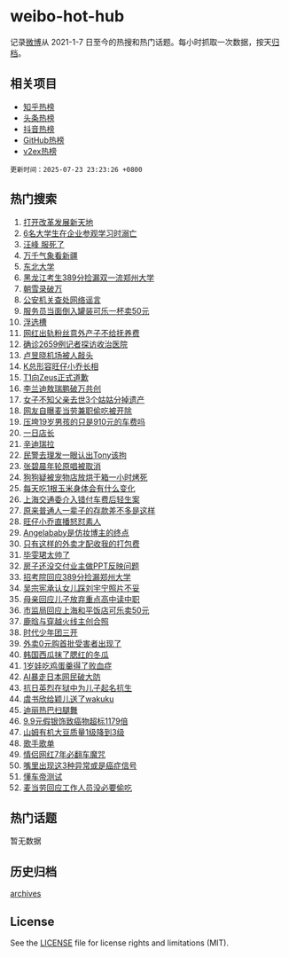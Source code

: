 # weibo-hot-hub

记录[微博](https://www.weibo.com)从 2021-1-7 日至今的热搜和热门话题。每小时抓取一次数据，按天[归档](archives)。

## 相关项目

- [知乎热榜](https://github.com/lonnyzhang423/zhihu-hot-hub)
- [头条热榜](https://github.com/lonnyzhang423/toutiao-hot-hub)
- [抖音热榜](https://github.com/lonnyzhang423/douyin-hot-hub)
- [GitHub热榜](https://github.com/lonnyzhang423/github-hot-hub)
- [v2ex热榜](https://github.com/lonnyzhang423/v2ex-hot-hub)


`更新时间：2025-07-23 23:23:26 +0800`

## 热门搜索

1. [打开改革发展新天地](https://m.weibo.cn/search?containerid=100103type%3D1%26t%3D10%26q%3D%23%E6%89%93%E5%BC%80%E6%94%B9%E9%9D%A9%E5%8F%91%E5%B1%95%E6%96%B0%E5%A4%A9%E5%9C%B0%23&stream_entry_id=51&isnewpage=1&extparam=seat%3D1%26pos%3D0%26dgr%3D2%26cate%3D10103%26q%3D%2523%25E6%2589%2593%25E5%25BC%2580%25E6%2594%25B9%25E9%259D%25A9%25E5%258F%2591%25E5%25B1%2595%25E6%2596%25B0%25E5%25A4%25A9%25E5%259C%25B0%2523%26c_type%3D51%26filter_type%3Drealtimehot%26stream_entry_id%3D51%26display_time%3D1753284205%26pre_seqid%3D17532842055680053732)
1. [6名大学生在企业参观学习时溺亡](https://m.weibo.cn/search?containerid=100103type%3D1%26t%3D10%26q%3D%236%E5%90%8D%E5%A4%A7%E5%AD%A6%E7%94%9F%E5%9C%A8%E4%BC%81%E4%B8%9A%E5%8F%82%E8%A7%82%E5%AD%A6%E4%B9%A0%E6%97%B6%E6%BA%BA%E4%BA%A1%23&stream_entry_id=31&isnewpage=1&extparam=seat%3D1%26band_rank%3D1%26dgr%3D2%26filter_type%3Drealtimehot%26realpos%3D1%26lcate%3D5001%26q%3D%25236%25E5%2590%258D%25E5%25A4%25A7%25E5%25AD%25A6%25E7%2594%259F%25E5%259C%25A8%25E4%25BC%2581%25E4%25B8%259A%25E5%258F%2582%25E8%25A7%2582%25E5%25AD%25A6%25E4%25B9%25A0%25E6%2597%25B6%25E6%25BA%25BA%25E4%25BA%25A1%2523%26cate%3D5001%26flag%3D4%26pos%3D0%26c_type%3D31%26stream_entry_id%3D31%26display_time%3D1753284205%26pre_seqid%3D17532842055680053732)
1. [汪峰 服死了](https://m.weibo.cn/search?containerid=100103type%3D1%26t%3D10%26q%3D%E6%B1%AA%E5%B3%B0+%E6%9C%8D%E6%AD%BB%E4%BA%86&stream_entry_id=31&isnewpage=1&extparam=seat%3D1%26band_rank%3D2%26dgr%3D2%26filter_type%3Drealtimehot%26realpos%3D2%26lcate%3D5001%26q%3D%25E6%25B1%25AA%25E5%25B3%25B0%2520%25E6%259C%258D%25E6%25AD%25BB%25E4%25BA%2586%26cate%3D5001%26flag%3D2%26pos%3D1%26c_type%3D31%26stream_entry_id%3D31%26display_time%3D1753284205%26pre_seqid%3D17532842055680053732)
1. [万千气象看新疆](https://m.weibo.cn/search?containerid=100103type%3D1%26t%3D10%26q%3D%23%E4%B8%87%E5%8D%83%E6%B0%94%E8%B1%A1%E7%9C%8B%E6%96%B0%E7%96%86%23&stream_entry_id=31&isnewpage=1&extparam=seat%3D1%26band_rank%3D3%26dgr%3D2%26filter_type%3Drealtimehot%26realpos%3D3%26lcate%3D5001%26q%3D%2523%25E4%25B8%2587%25E5%258D%2583%25E6%25B0%2594%25E8%25B1%25A1%25E7%259C%258B%25E6%2596%25B0%25E7%2596%2586%2523%26cate%3D5001%26flag%3D0%26pos%3D2%26c_type%3D31%26stream_entry_id%3D31%26display_time%3D1753284205%26pre_seqid%3D17532842055680053732)
1. [东北大学](https://m.weibo.cn/search?containerid=100103type%3D1%26t%3D10%26q%3D%E4%B8%9C%E5%8C%97%E5%A4%A7%E5%AD%A6&stream_entry_id=31&isnewpage=1&extparam=seat%3D1%26band_rank%3D4%26dgr%3D2%26filter_type%3Drealtimehot%26realpos%3D4%26lcate%3D5001%26q%3D%25E4%25B8%259C%25E5%258C%2597%25E5%25A4%25A7%25E5%25AD%25A6%26cate%3D5001%26flag%3D1%26pos%3D3%26c_type%3D31%26stream_entry_id%3D31%26display_time%3D1753284205%26pre_seqid%3D17532842055680053732)
1. [黑龙江考生389分捡漏双一流郑州大学](https://m.weibo.cn/search?containerid=100103type%3D1%26t%3D10%26q%3D%23%E9%BB%91%E9%BE%99%E6%B1%9F%E8%80%83%E7%94%9F389%E5%88%86%E6%8D%A1%E6%BC%8F%E5%8F%8C%E4%B8%80%E6%B5%81%E9%83%91%E5%B7%9E%E5%A4%A7%E5%AD%A6%23&stream_entry_id=31&isnewpage=1&extparam=seat%3D1%26band_rank%3D5%26dgr%3D2%26filter_type%3Drealtimehot%26realpos%3D5%26lcate%3D5001%26q%3D%2523%25E9%25BB%2591%25E9%25BE%2599%25E6%25B1%259F%25E8%2580%2583%25E7%2594%259F389%25E5%2588%2586%25E6%258D%25A1%25E6%25BC%258F%25E5%258F%258C%25E4%25B8%2580%25E6%25B5%2581%25E9%2583%2591%25E5%25B7%259E%25E5%25A4%25A7%25E5%25AD%25A6%2523%26cate%3D5001%26flag%3D0%26pos%3D4%26c_type%3D31%26stream_entry_id%3D31%26display_time%3D1753284205%26pre_seqid%3D17532842055680053732)
1. [朝雪录破万](https://m.weibo.cn/search?containerid=100103type%3D1%26t%3D10%26q%3D%23%E6%9C%9D%E9%9B%AA%E5%BD%95%E7%A0%B4%E4%B8%87%23&stream_entry_id=31&isnewpage=1&extparam=seat%3D1%26band_rank%3D6%26dgr%3D2%26filter_type%3Drealtimehot%26realpos%3D6%26lcate%3D5001%26q%3D%2523%25E6%259C%259D%25E9%259B%25AA%25E5%25BD%2595%25E7%25A0%25B4%25E4%25B8%2587%2523%26cate%3D5001%26flag%3D0%26pos%3D5%26c_type%3D31%26stream_entry_id%3D31%26display_time%3D1753284205%26pre_seqid%3D17532842055680053732)
1. [公安机关查处网络谣言](https://m.weibo.cn/search?containerid=100103type%3D1%26t%3D10%26q%3D%23%E5%85%AC%E5%AE%89%E6%9C%BA%E5%85%B3%E6%9F%A5%E5%A4%84%E7%BD%91%E7%BB%9C%E8%B0%A3%E8%A8%80%23&stream_entry_id=31&isnewpage=1&extparam=seat%3D1%26band_rank%3D7%26dgr%3D2%26adid%3D294446%26is_ad_pos%3D1%26filter_type%3Drealtimehot%26c_type%3D31%26lcate%3D5001%26pos%3D6%26q%3D%2523%25E5%2585%25AC%25E5%25AE%2589%25E6%259C%25BA%25E5%2585%25B3%25E6%259F%25A5%25E5%25A4%2584%25E7%25BD%2591%25E7%25BB%259C%25E8%25B0%25A3%25E8%25A8%2580%2523%26cate%3D5001%26stream_entry_id%3D31%26display_time%3D1753284205%26pre_seqid%3D17532842055680053732)
1. [服务员当面倒入罐装可乐一杯卖50元](https://m.weibo.cn/search?containerid=100103type%3D1%26t%3D10%26q%3D%23%E6%9C%8D%E5%8A%A1%E5%91%98%E5%BD%93%E9%9D%A2%E5%80%92%E5%85%A5%E7%BD%90%E8%A3%85%E5%8F%AF%E4%B9%90%E4%B8%80%E6%9D%AF%E5%8D%9650%E5%85%83%23&stream_entry_id=31&isnewpage=1&extparam=seat%3D1%26band_rank%3D7%26dgr%3D2%26filter_type%3Drealtimehot%26realpos%3D7%26lcate%3D5001%26q%3D%2523%25E6%259C%258D%25E5%258A%25A1%25E5%2591%2598%25E5%25BD%2593%25E9%259D%25A2%25E5%2580%2592%25E5%2585%25A5%25E7%25BD%2590%25E8%25A3%2585%25E5%258F%25AF%25E4%25B9%2590%25E4%25B8%2580%25E6%259D%25AF%25E5%258D%259650%25E5%2585%2583%2523%26cate%3D5001%26flag%3D0%26pos%3D7%26c_type%3D31%26stream_entry_id%3D31%26display_time%3D1753284205%26pre_seqid%3D17532842055680053732)
1. [浮选槽](https://m.weibo.cn/search?containerid=100103type%3D1%26t%3D10%26q%3D%E6%B5%AE%E9%80%89%E6%A7%BD&stream_entry_id=31&isnewpage=1&extparam=seat%3D1%26band_rank%3D8%26dgr%3D2%26filter_type%3Drealtimehot%26realpos%3D8%26lcate%3D5001%26q%3D%25E6%25B5%25AE%25E9%2580%2589%25E6%25A7%25BD%26cate%3D5001%26flag%3D1%26pos%3D8%26c_type%3D31%26stream_entry_id%3D31%26display_time%3D1753284205%26pre_seqid%3D17532842055680053732)
1. [网红出轨粉丝意外产子不给抚养费](https://m.weibo.cn/search?containerid=100103type%3D1%26t%3D10%26q%3D%23%E7%BD%91%E7%BA%A2%E5%87%BA%E8%BD%A8%E7%B2%89%E4%B8%9D%E6%84%8F%E5%A4%96%E4%BA%A7%E5%AD%90%E4%B8%8D%E7%BB%99%E6%8A%9A%E5%85%BB%E8%B4%B9%23&stream_entry_id=31&isnewpage=1&extparam=seat%3D1%26band_rank%3D9%26dgr%3D2%26filter_type%3Drealtimehot%26realpos%3D9%26lcate%3D5001%26q%3D%2523%25E7%25BD%2591%25E7%25BA%25A2%25E5%2587%25BA%25E8%25BD%25A8%25E7%25B2%2589%25E4%25B8%259D%25E6%2584%258F%25E5%25A4%2596%25E4%25BA%25A7%25E5%25AD%2590%25E4%25B8%258D%25E7%25BB%2599%25E6%258A%259A%25E5%2585%25BB%25E8%25B4%25B9%2523%26cate%3D5001%26flag%3D0%26pos%3D9%26c_type%3D31%26stream_entry_id%3D31%26display_time%3D1753284205%26pre_seqid%3D17532842055680053732)
1. [确诊2659例记者探访收治医院](https://m.weibo.cn/search?containerid=100103type%3D1%26t%3D10%26q%3D%23%E7%A1%AE%E8%AF%8A2659%E4%BE%8B%E8%AE%B0%E8%80%85%E6%8E%A2%E8%AE%BF%E6%94%B6%E6%B2%BB%E5%8C%BB%E9%99%A2%23&stream_entry_id=31&isnewpage=1&extparam=seat%3D1%26band_rank%3D10%26dgr%3D2%26filter_type%3Drealtimehot%26realpos%3D10%26lcate%3D5001%26q%3D%2523%25E7%25A1%25AE%25E8%25AF%258A2659%25E4%25BE%258B%25E8%25AE%25B0%25E8%2580%2585%25E6%258E%25A2%25E8%25AE%25BF%25E6%2594%25B6%25E6%25B2%25BB%25E5%258C%25BB%25E9%2599%25A2%2523%26cate%3D5001%26flag%3D0%26pos%3D10%26c_type%3D31%26stream_entry_id%3D31%26display_time%3D1753284205%26pre_seqid%3D17532842055680053732)
1. [卢昱晓机场被人敲头](https://m.weibo.cn/search?containerid=100103type%3D1%26t%3D10%26q%3D%E5%8D%A2%E6%98%B1%E6%99%93%E6%9C%BA%E5%9C%BA%E8%A2%AB%E4%BA%BA%E6%95%B2%E5%A4%B4&stream_entry_id=31&isnewpage=1&extparam=seat%3D1%26band_rank%3D11%26dgr%3D2%26filter_type%3Drealtimehot%26realpos%3D11%26lcate%3D5001%26q%3D%25E5%258D%25A2%25E6%2598%25B1%25E6%2599%2593%25E6%259C%25BA%25E5%259C%25BA%25E8%25A2%25AB%25E4%25BA%25BA%25E6%2595%25B2%25E5%25A4%25B4%26cate%3D5001%26flag%3D2%26pos%3D11%26c_type%3D31%26stream_entry_id%3D31%26display_time%3D1753284205%26pre_seqid%3D17532842055680053732)
1. [K总形容旺仔小乔长相](https://m.weibo.cn/search?containerid=100103type%3D1%26t%3D10%26q%3D%23K%E6%80%BB%E5%BD%A2%E5%AE%B9%E6%97%BA%E4%BB%94%E5%B0%8F%E4%B9%94%E9%95%BF%E7%9B%B8%23&stream_entry_id=31&isnewpage=1&extparam=seat%3D1%26band_rank%3D12%26dgr%3D2%26filter_type%3Drealtimehot%26realpos%3D12%26lcate%3D5001%26q%3D%2523K%25E6%2580%25BB%25E5%25BD%25A2%25E5%25AE%25B9%25E6%2597%25BA%25E4%25BB%2594%25E5%25B0%258F%25E4%25B9%2594%25E9%2595%25BF%25E7%259B%25B8%2523%26cate%3D5001%26flag%3D0%26pos%3D12%26c_type%3D31%26stream_entry_id%3D31%26display_time%3D1753284205%26pre_seqid%3D17532842055680053732)
1. [T1向Zeus正式道歉](https://m.weibo.cn/search?containerid=100103type%3D1%26t%3D10%26q%3D%23T1%E5%90%91Zeus%E6%AD%A3%E5%BC%8F%E9%81%93%E6%AD%89%23&stream_entry_id=31&isnewpage=1&extparam=seat%3D1%26band_rank%3D13%26dgr%3D2%26filter_type%3Drealtimehot%26realpos%3D13%26lcate%3D5001%26q%3D%2523T1%25E5%2590%2591Zeus%25E6%25AD%25A3%25E5%25BC%258F%25E9%2581%2593%25E6%25AD%2589%2523%26cate%3D5001%26flag%3D1%26pos%3D13%26c_type%3D31%26stream_entry_id%3D31%26display_time%3D1753284205%26pre_seqid%3D17532842055680053732)
1. [李兰迪敖瑞鹏破万共创](https://m.weibo.cn/search?containerid=100103type%3D1%26t%3D10%26q%3D%23%E6%9D%8E%E5%85%B0%E8%BF%AA%E6%95%96%E7%91%9E%E9%B9%8F%E7%A0%B4%E4%B8%87%E5%85%B1%E5%88%9B%23&stream_entry_id=31&isnewpage=1&extparam=seat%3D1%26band_rank%3D14%26dgr%3D2%26filter_type%3Drealtimehot%26realpos%3D14%26lcate%3D5001%26q%3D%2523%25E6%259D%258E%25E5%2585%25B0%25E8%25BF%25AA%25E6%2595%2596%25E7%2591%259E%25E9%25B9%258F%25E7%25A0%25B4%25E4%25B8%2587%25E5%2585%25B1%25E5%2588%259B%2523%26cate%3D5001%26flag%3D0%26pos%3D14%26c_type%3D31%26stream_entry_id%3D31%26display_time%3D1753284205%26pre_seqid%3D17532842055680053732)
1. [女子不知父亲去世3个姑姑分掉遗产](https://m.weibo.cn/search?containerid=100103type%3D1%26t%3D10%26q%3D%23%E5%A5%B3%E5%AD%90%E4%B8%8D%E7%9F%A5%E7%88%B6%E4%BA%B2%E5%8E%BB%E4%B8%963%E4%B8%AA%E5%A7%91%E5%A7%91%E5%88%86%E6%8E%89%E9%81%97%E4%BA%A7%23&stream_entry_id=31&isnewpage=1&extparam=seat%3D1%26band_rank%3D15%26dgr%3D2%26filter_type%3Drealtimehot%26realpos%3D15%26lcate%3D5001%26q%3D%2523%25E5%25A5%25B3%25E5%25AD%2590%25E4%25B8%258D%25E7%259F%25A5%25E7%2588%25B6%25E4%25BA%25B2%25E5%258E%25BB%25E4%25B8%25963%25E4%25B8%25AA%25E5%25A7%2591%25E5%25A7%2591%25E5%2588%2586%25E6%258E%2589%25E9%2581%2597%25E4%25BA%25A7%2523%26cate%3D5001%26flag%3D0%26pos%3D15%26c_type%3D31%26stream_entry_id%3D31%26display_time%3D1753284205%26pre_seqid%3D17532842055680053732)
1. [网友自曝麦当劳兼职偷吃被开除](https://m.weibo.cn/search?containerid=100103type%3D1%26t%3D10%26q%3D%23%E7%BD%91%E5%8F%8B%E8%87%AA%E6%9B%9D%E9%BA%A6%E5%BD%93%E5%8A%B3%E5%85%BC%E8%81%8C%E5%81%B7%E5%90%83%E8%A2%AB%E5%BC%80%E9%99%A4%23&stream_entry_id=31&isnewpage=1&extparam=seat%3D1%26band_rank%3D16%26dgr%3D2%26filter_type%3Drealtimehot%26realpos%3D16%26lcate%3D5001%26q%3D%2523%25E7%25BD%2591%25E5%258F%258B%25E8%2587%25AA%25E6%259B%259D%25E9%25BA%25A6%25E5%25BD%2593%25E5%258A%25B3%25E5%2585%25BC%25E8%2581%258C%25E5%2581%25B7%25E5%2590%2583%25E8%25A2%25AB%25E5%25BC%2580%25E9%2599%25A4%2523%26cate%3D5001%26flag%3D0%26pos%3D16%26c_type%3D31%26stream_entry_id%3D31%26display_time%3D1753284205%26pre_seqid%3D17532842055680053732)
1. [压垮19岁男孩的只是910元的车费吗](https://m.weibo.cn/search?containerid=100103type%3D1%26t%3D10%26q%3D%23%E5%8E%8B%E5%9E%AE19%E5%B2%81%E7%94%B7%E5%AD%A9%E7%9A%84%E5%8F%AA%E6%98%AF910%E5%85%83%E7%9A%84%E8%BD%A6%E8%B4%B9%E5%90%97%23&stream_entry_id=31&isnewpage=1&extparam=seat%3D1%26band_rank%3D17%26dgr%3D2%26filter_type%3Drealtimehot%26realpos%3D17%26lcate%3D5001%26q%3D%2523%25E5%258E%258B%25E5%259E%25AE19%25E5%25B2%2581%25E7%2594%25B7%25E5%25AD%25A9%25E7%259A%2584%25E5%258F%25AA%25E6%2598%25AF910%25E5%2585%2583%25E7%259A%2584%25E8%25BD%25A6%25E8%25B4%25B9%25E5%2590%2597%2523%26cate%3D5001%26flag%3D0%26pos%3D17%26c_type%3D31%26stream_entry_id%3D31%26display_time%3D1753284205%26pre_seqid%3D17532842055680053732)
1. [一日店长](https://m.weibo.cn/search?containerid=100103type%3D1%26t%3D10%26q%3D%E4%B8%80%E6%97%A5%E5%BA%97%E9%95%BF&stream_entry_id=31&isnewpage=1&extparam=seat%3D1%26band_rank%3D18%26dgr%3D2%26filter_type%3Drealtimehot%26realpos%3D18%26lcate%3D5001%26q%3D%25E4%25B8%2580%25E6%2597%25A5%25E5%25BA%2597%25E9%2595%25BF%26cate%3D5001%26flag%3D1%26pos%3D18%26c_type%3D31%26stream_entry_id%3D31%26display_time%3D1753284205%26pre_seqid%3D17532842055680053732)
1. [辛迪瑞拉](https://m.weibo.cn/search?containerid=100103type%3D1%26t%3D10%26q%3D%E8%BE%9B%E8%BF%AA%E7%91%9E%E6%8B%89&stream_entry_id=31&isnewpage=1&extparam=seat%3D1%26band_rank%3D19%26dgr%3D2%26filter_type%3Drealtimehot%26realpos%3D19%26lcate%3D5001%26q%3D%25E8%25BE%259B%25E8%25BF%25AA%25E7%2591%259E%25E6%258B%2589%26cate%3D5001%26flag%3D1%26pos%3D19%26c_type%3D31%26stream_entry_id%3D31%26display_time%3D1753284205%26pre_seqid%3D17532842055680053732)
1. [民警去理发一眼认出Tony该拘](https://m.weibo.cn/search?containerid=100103type%3D1%26t%3D10%26q%3D%23%E6%B0%91%E8%AD%A6%E5%8E%BB%E7%90%86%E5%8F%91%E4%B8%80%E7%9C%BC%E8%AE%A4%E5%87%BATony%E8%AF%A5%E6%8B%98%23&stream_entry_id=31&isnewpage=1&extparam=seat%3D1%26band_rank%3D20%26dgr%3D2%26filter_type%3Drealtimehot%26realpos%3D20%26lcate%3D5001%26q%3D%2523%25E6%25B0%2591%25E8%25AD%25A6%25E5%258E%25BB%25E7%2590%2586%25E5%258F%2591%25E4%25B8%2580%25E7%259C%25BC%25E8%25AE%25A4%25E5%2587%25BATony%25E8%25AF%25A5%25E6%258B%2598%2523%26cate%3D5001%26flag%3D1%26pos%3D20%26c_type%3D31%26stream_entry_id%3D31%26display_time%3D1753284205%26pre_seqid%3D17532842055680053732)
1. [张碧晨年轮原唱被取消](https://m.weibo.cn/search?containerid=100103type%3D1%26t%3D10%26q%3D%23%E5%BC%A0%E7%A2%A7%E6%99%A8%E5%B9%B4%E8%BD%AE%E5%8E%9F%E5%94%B1%E8%A2%AB%E5%8F%96%E6%B6%88%23&stream_entry_id=31&isnewpage=1&extparam=seat%3D1%26band_rank%3D21%26dgr%3D2%26filter_type%3Drealtimehot%26realpos%3D21%26lcate%3D5001%26q%3D%2523%25E5%25BC%25A0%25E7%25A2%25A7%25E6%2599%25A8%25E5%25B9%25B4%25E8%25BD%25AE%25E5%258E%259F%25E5%2594%25B1%25E8%25A2%25AB%25E5%258F%2596%25E6%25B6%2588%2523%26cate%3D5001%26flag%3D2%26pos%3D21%26c_type%3D31%26stream_entry_id%3D31%26display_time%3D1753284205%26pre_seqid%3D17532842055680053732)
1. [狗狗疑被宠物店放烘干箱一小时烤死](https://m.weibo.cn/search?containerid=100103type%3D1%26t%3D10%26q%3D%23%E7%8B%97%E7%8B%97%E7%96%91%E8%A2%AB%E5%AE%A0%E7%89%A9%E5%BA%97%E6%94%BE%E7%83%98%E5%B9%B2%E7%AE%B1%E4%B8%80%E5%B0%8F%E6%97%B6%E7%83%A4%E6%AD%BB%23&stream_entry_id=31&isnewpage=1&extparam=seat%3D1%26band_rank%3D22%26dgr%3D2%26filter_type%3Drealtimehot%26realpos%3D22%26lcate%3D5001%26q%3D%2523%25E7%258B%2597%25E7%258B%2597%25E7%2596%2591%25E8%25A2%25AB%25E5%25AE%25A0%25E7%2589%25A9%25E5%25BA%2597%25E6%2594%25BE%25E7%2583%2598%25E5%25B9%25B2%25E7%25AE%25B1%25E4%25B8%2580%25E5%25B0%258F%25E6%2597%25B6%25E7%2583%25A4%25E6%25AD%25BB%2523%26cate%3D5001%26flag%3D0%26pos%3D22%26c_type%3D31%26stream_entry_id%3D31%26display_time%3D1753284205%26pre_seqid%3D17532842055680053732)
1. [每天吃1根玉米身体会有什么变化](https://m.weibo.cn/search?containerid=100103type%3D1%26t%3D10%26q%3D%23%E6%AF%8F%E5%A4%A9%E5%90%831%E6%A0%B9%E7%8E%89%E7%B1%B3%E8%BA%AB%E4%BD%93%E4%BC%9A%E6%9C%89%E4%BB%80%E4%B9%88%E5%8F%98%E5%8C%96%23&stream_entry_id=31&isnewpage=1&extparam=seat%3D1%26band_rank%3D23%26dgr%3D2%26filter_type%3Drealtimehot%26realpos%3D23%26lcate%3D5001%26q%3D%2523%25E6%25AF%258F%25E5%25A4%25A9%25E5%2590%25831%25E6%25A0%25B9%25E7%258E%2589%25E7%25B1%25B3%25E8%25BA%25AB%25E4%25BD%2593%25E4%25BC%259A%25E6%259C%2589%25E4%25BB%2580%25E4%25B9%2588%25E5%258F%2598%25E5%258C%2596%2523%26cate%3D5001%26flag%3D0%26pos%3D23%26c_type%3D31%26stream_entry_id%3D31%26display_time%3D1753284205%26pre_seqid%3D17532842055680053732)
1. [上海交通委介入错付车费后轻生案](https://m.weibo.cn/search?containerid=100103type%3D1%26t%3D10%26q%3D%23%E4%B8%8A%E6%B5%B7%E4%BA%A4%E9%80%9A%E5%A7%94%E4%BB%8B%E5%85%A5%E9%94%99%E4%BB%98%E8%BD%A6%E8%B4%B9%E5%90%8E%E8%BD%BB%E7%94%9F%E6%A1%88%23&stream_entry_id=31&isnewpage=1&extparam=seat%3D1%26band_rank%3D24%26dgr%3D2%26filter_type%3Drealtimehot%26realpos%3D24%26lcate%3D5001%26q%3D%2523%25E4%25B8%258A%25E6%25B5%25B7%25E4%25BA%25A4%25E9%2580%259A%25E5%25A7%2594%25E4%25BB%258B%25E5%2585%25A5%25E9%2594%2599%25E4%25BB%2598%25E8%25BD%25A6%25E8%25B4%25B9%25E5%2590%258E%25E8%25BD%25BB%25E7%2594%259F%25E6%25A1%2588%2523%26cate%3D5001%26flag%3D0%26pos%3D24%26c_type%3D31%26stream_entry_id%3D31%26display_time%3D1753284205%26pre_seqid%3D17532842055680053732)
1. [原来普通人一辈子的存款差不多是这样](https://m.weibo.cn/search?containerid=100103type%3D1%26t%3D10%26q%3D%E5%8E%9F%E6%9D%A5%E6%99%AE%E9%80%9A%E4%BA%BA%E4%B8%80%E8%BE%88%E5%AD%90%E7%9A%84%E5%AD%98%E6%AC%BE%E5%B7%AE%E4%B8%8D%E5%A4%9A%E6%98%AF%E8%BF%99%E6%A0%B7&stream_entry_id=31&isnewpage=1&extparam=seat%3D1%26band_rank%3D25%26dgr%3D2%26filter_type%3Drealtimehot%26realpos%3D25%26lcate%3D5001%26q%3D%25E5%258E%259F%25E6%259D%25A5%25E6%2599%25AE%25E9%2580%259A%25E4%25BA%25BA%25E4%25B8%2580%25E8%25BE%2588%25E5%25AD%2590%25E7%259A%2584%25E5%25AD%2598%25E6%25AC%25BE%25E5%25B7%25AE%25E4%25B8%258D%25E5%25A4%259A%25E6%2598%25AF%25E8%25BF%2599%25E6%25A0%25B7%26cate%3D5001%26flag%3D0%26pos%3D25%26c_type%3D31%26stream_entry_id%3D31%26display_time%3D1753284205%26pre_seqid%3D17532842055680053732)
1. [旺仔小乔直播怒怼素人](https://m.weibo.cn/search?containerid=100103type%3D1%26t%3D10%26q%3D%23%E6%97%BA%E4%BB%94%E5%B0%8F%E4%B9%94%E7%9B%B4%E6%92%AD%E6%80%92%E6%80%BC%E7%B4%A0%E4%BA%BA%23&stream_entry_id=31&isnewpage=1&extparam=seat%3D1%26band_rank%3D26%26dgr%3D2%26filter_type%3Drealtimehot%26realpos%3D26%26lcate%3D5001%26q%3D%2523%25E6%2597%25BA%25E4%25BB%2594%25E5%25B0%258F%25E4%25B9%2594%25E7%259B%25B4%25E6%2592%25AD%25E6%2580%2592%25E6%2580%25BC%25E7%25B4%25A0%25E4%25BA%25BA%2523%26cate%3D5001%26flag%3D0%26pos%3D26%26c_type%3D31%26stream_entry_id%3D31%26display_time%3D1753284205%26pre_seqid%3D17532842055680053732)
1. [Angelababy是仿妆博主的终点](https://m.weibo.cn/search?containerid=100103type%3D1%26t%3D10%26q%3D%23Angelababy%E6%98%AF%E4%BB%BF%E5%A6%86%E5%8D%9A%E4%B8%BB%E7%9A%84%E7%BB%88%E7%82%B9%23&stream_entry_id=31&isnewpage=1&extparam=seat%3D1%26band_rank%3D27%26dgr%3D2%26filter_type%3Drealtimehot%26realpos%3D27%26lcate%3D5001%26q%3D%2523Angelababy%25E6%2598%25AF%25E4%25BB%25BF%25E5%25A6%2586%25E5%258D%259A%25E4%25B8%25BB%25E7%259A%2584%25E7%25BB%2588%25E7%2582%25B9%2523%26cate%3D5001%26flag%3D0%26pos%3D27%26c_type%3D31%26stream_entry_id%3D31%26display_time%3D1753284205%26pre_seqid%3D17532842055680053732)
1. [只有这样的外卖才配收我的打包费](https://m.weibo.cn/search?containerid=100103type%3D1%26t%3D10%26q%3D%23%E5%8F%AA%E6%9C%89%E8%BF%99%E6%A0%B7%E7%9A%84%E5%A4%96%E5%8D%96%E6%89%8D%E9%85%8D%E6%94%B6%E6%88%91%E7%9A%84%E6%89%93%E5%8C%85%E8%B4%B9%23&stream_entry_id=31&isnewpage=1&extparam=seat%3D1%26band_rank%3D28%26dgr%3D2%26filter_type%3Drealtimehot%26realpos%3D28%26lcate%3D5001%26q%3D%2523%25E5%258F%25AA%25E6%259C%2589%25E8%25BF%2599%25E6%25A0%25B7%25E7%259A%2584%25E5%25A4%2596%25E5%258D%2596%25E6%2589%258D%25E9%2585%258D%25E6%2594%25B6%25E6%2588%2591%25E7%259A%2584%25E6%2589%2593%25E5%258C%2585%25E8%25B4%25B9%2523%26cate%3D5001%26flag%3D1%26pos%3D28%26c_type%3D31%26stream_entry_id%3D31%26display_time%3D1753284205%26pre_seqid%3D17532842055680053732)
1. [毕雯珺太帅了](https://m.weibo.cn/search?containerid=100103type%3D1%26t%3D10%26q%3D%E6%AF%95%E9%9B%AF%E7%8F%BA%E5%A4%AA%E5%B8%85%E4%BA%86&stream_entry_id=31&isnewpage=1&extparam=seat%3D1%26band_rank%3D29%26dgr%3D2%26filter_type%3Drealtimehot%26realpos%3D29%26lcate%3D5001%26q%3D%25E6%25AF%2595%25E9%259B%25AF%25E7%258F%25BA%25E5%25A4%25AA%25E5%25B8%2585%25E4%25BA%2586%26cate%3D5001%26flag%3D1%26pos%3D29%26c_type%3D31%26stream_entry_id%3D31%26display_time%3D1753284205%26pre_seqid%3D17532842055680053732)
1. [房子还没交付业主做PPT反映问题](https://m.weibo.cn/search?containerid=100103type%3D1%26t%3D10%26q%3D%23%E6%88%BF%E5%AD%90%E8%BF%98%E6%B2%A1%E4%BA%A4%E4%BB%98%E4%B8%9A%E4%B8%BB%E5%81%9APPT%E5%8F%8D%E6%98%A0%E9%97%AE%E9%A2%98%23&stream_entry_id=31&isnewpage=1&extparam=seat%3D1%26band_rank%3D30%26dgr%3D2%26filter_type%3Drealtimehot%26realpos%3D30%26lcate%3D5001%26q%3D%2523%25E6%2588%25BF%25E5%25AD%2590%25E8%25BF%2598%25E6%25B2%25A1%25E4%25BA%25A4%25E4%25BB%2598%25E4%25B8%259A%25E4%25B8%25BB%25E5%2581%259APPT%25E5%258F%258D%25E6%2598%25A0%25E9%2597%25AE%25E9%25A2%2598%2523%26cate%3D5001%26flag%3D1%26pos%3D30%26c_type%3D31%26stream_entry_id%3D31%26display_time%3D1753284205%26pre_seqid%3D17532842055680053732)
1. [招考院回应389分捡漏郑州大学](https://m.weibo.cn/search?containerid=100103type%3D1%26t%3D10%26q%3D%23%E6%8B%9B%E8%80%83%E9%99%A2%E5%9B%9E%E5%BA%94389%E5%88%86%E6%8D%A1%E6%BC%8F%E9%83%91%E5%B7%9E%E5%A4%A7%E5%AD%A6%23&stream_entry_id=31&isnewpage=1&extparam=seat%3D1%26band_rank%3D31%26dgr%3D2%26filter_type%3Drealtimehot%26realpos%3D31%26lcate%3D5001%26q%3D%2523%25E6%258B%259B%25E8%2580%2583%25E9%2599%25A2%25E5%259B%259E%25E5%25BA%2594389%25E5%2588%2586%25E6%258D%25A1%25E6%25BC%258F%25E9%2583%2591%25E5%25B7%259E%25E5%25A4%25A7%25E5%25AD%25A6%2523%26cate%3D5001%26flag%3D1%26pos%3D31%26c_type%3D31%26stream_entry_id%3D31%26display_time%3D1753284205%26pre_seqid%3D17532842055680053732)
1. [吴宗宪承认女儿踩刘宇宁照片不妥](https://m.weibo.cn/search?containerid=100103type%3D1%26t%3D10%26q%3D%23%E5%90%B4%E5%AE%97%E5%AE%AA%E6%89%BF%E8%AE%A4%E5%A5%B3%E5%84%BF%E8%B8%A9%E5%88%98%E5%AE%87%E5%AE%81%E7%85%A7%E7%89%87%E4%B8%8D%E5%A6%A5%23&stream_entry_id=31&isnewpage=1&extparam=seat%3D1%26band_rank%3D32%26dgr%3D2%26filter_type%3Drealtimehot%26realpos%3D32%26lcate%3D5001%26q%3D%2523%25E5%2590%25B4%25E5%25AE%2597%25E5%25AE%25AA%25E6%2589%25BF%25E8%25AE%25A4%25E5%25A5%25B3%25E5%2584%25BF%25E8%25B8%25A9%25E5%2588%2598%25E5%25AE%2587%25E5%25AE%2581%25E7%2585%25A7%25E7%2589%2587%25E4%25B8%258D%25E5%25A6%25A5%2523%26cate%3D5001%26flag%3D0%26pos%3D32%26c_type%3D31%26stream_entry_id%3D31%26display_time%3D1753284205%26pre_seqid%3D17532842055680053732)
1. [母亲回应儿子放弃重点高中读中职](https://m.weibo.cn/search?containerid=100103type%3D1%26t%3D10%26q%3D%23%E6%AF%8D%E4%BA%B2%E5%9B%9E%E5%BA%94%E5%84%BF%E5%AD%90%E6%94%BE%E5%BC%83%E9%87%8D%E7%82%B9%E9%AB%98%E4%B8%AD%E8%AF%BB%E4%B8%AD%E8%81%8C%23&stream_entry_id=31&isnewpage=1&extparam=seat%3D1%26band_rank%3D33%26dgr%3D2%26filter_type%3Drealtimehot%26realpos%3D33%26lcate%3D5001%26q%3D%2523%25E6%25AF%258D%25E4%25BA%25B2%25E5%259B%259E%25E5%25BA%2594%25E5%2584%25BF%25E5%25AD%2590%25E6%2594%25BE%25E5%25BC%2583%25E9%2587%258D%25E7%2582%25B9%25E9%25AB%2598%25E4%25B8%25AD%25E8%25AF%25BB%25E4%25B8%25AD%25E8%2581%258C%2523%26cate%3D5001%26flag%3D1%26pos%3D33%26c_type%3D31%26stream_entry_id%3D31%26display_time%3D1753284205%26pre_seqid%3D17532842055680053732)
1. [市监局回应上海和平饭店可乐卖50元](https://m.weibo.cn/search?containerid=100103type%3D1%26t%3D10%26q%3D%23%E5%B8%82%E7%9B%91%E5%B1%80%E5%9B%9E%E5%BA%94%E4%B8%8A%E6%B5%B7%E5%92%8C%E5%B9%B3%E9%A5%AD%E5%BA%97%E5%8F%AF%E4%B9%90%E5%8D%9650%E5%85%83%23&stream_entry_id=31&isnewpage=1&extparam=seat%3D1%26band_rank%3D34%26dgr%3D2%26filter_type%3Drealtimehot%26realpos%3D34%26lcate%3D5001%26q%3D%2523%25E5%25B8%2582%25E7%259B%2591%25E5%25B1%2580%25E5%259B%259E%25E5%25BA%2594%25E4%25B8%258A%25E6%25B5%25B7%25E5%2592%258C%25E5%25B9%25B3%25E9%25A5%25AD%25E5%25BA%2597%25E5%258F%25AF%25E4%25B9%2590%25E5%258D%259650%25E5%2585%2583%2523%26cate%3D5001%26flag%3D0%26pos%3D34%26c_type%3D31%26stream_entry_id%3D31%26display_time%3D1753284205%26pre_seqid%3D17532842055680053732)
1. [鹿晗与穿越火线主创合照](https://m.weibo.cn/search?containerid=100103type%3D1%26t%3D10%26q%3D%23%E9%B9%BF%E6%99%97%E4%B8%8E%E7%A9%BF%E8%B6%8A%E7%81%AB%E7%BA%BF%E4%B8%BB%E5%88%9B%E5%90%88%E7%85%A7%23&stream_entry_id=31&isnewpage=1&extparam=seat%3D1%26band_rank%3D35%26dgr%3D2%26filter_type%3Drealtimehot%26realpos%3D35%26lcate%3D5001%26q%3D%2523%25E9%25B9%25BF%25E6%2599%2597%25E4%25B8%258E%25E7%25A9%25BF%25E8%25B6%258A%25E7%2581%25AB%25E7%25BA%25BF%25E4%25B8%25BB%25E5%2588%259B%25E5%2590%2588%25E7%2585%25A7%2523%26cate%3D5001%26flag%3D1%26pos%3D35%26c_type%3D31%26stream_entry_id%3D31%26display_time%3D1753284205%26pre_seqid%3D17532842055680053732)
1. [时代少年团三开](https://m.weibo.cn/search?containerid=100103type%3D1%26t%3D10%26q%3D%E6%97%B6%E4%BB%A3%E5%B0%91%E5%B9%B4%E5%9B%A2%E4%B8%89%E5%BC%80&stream_entry_id=31&isnewpage=1&extparam=seat%3D1%26band_rank%3D36%26dgr%3D2%26filter_type%3Drealtimehot%26realpos%3D36%26lcate%3D5001%26q%3D%25E6%2597%25B6%25E4%25BB%25A3%25E5%25B0%2591%25E5%25B9%25B4%25E5%259B%25A2%25E4%25B8%2589%25E5%25BC%2580%26cate%3D5001%26flag%3D0%26pos%3D36%26c_type%3D31%26stream_entry_id%3D31%26display_time%3D1753284205%26pre_seqid%3D17532842055680053732)
1. [外卖0元购首批受害者出现了](https://m.weibo.cn/search?containerid=100103type%3D1%26t%3D10%26q%3D%23%E5%A4%96%E5%8D%960%E5%85%83%E8%B4%AD%E9%A6%96%E6%89%B9%E5%8F%97%E5%AE%B3%E8%80%85%E5%87%BA%E7%8E%B0%E4%BA%86%23&stream_entry_id=31&isnewpage=1&extparam=seat%3D1%26band_rank%3D37%26dgr%3D2%26filter_type%3Drealtimehot%26realpos%3D37%26lcate%3D5001%26q%3D%2523%25E5%25A4%2596%25E5%258D%25960%25E5%2585%2583%25E8%25B4%25AD%25E9%25A6%2596%25E6%2589%25B9%25E5%258F%2597%25E5%25AE%25B3%25E8%2580%2585%25E5%2587%25BA%25E7%258E%25B0%25E4%25BA%2586%2523%26cate%3D5001%26flag%3D0%26pos%3D37%26c_type%3D31%26stream_entry_id%3D31%26display_time%3D1753284205%26pre_seqid%3D17532842055680053732)
1. [韩国西瓜抹了腮红的冬瓜](https://m.weibo.cn/search?containerid=100103type%3D1%26t%3D10%26q%3D%23%E9%9F%A9%E5%9B%BD%E8%A5%BF%E7%93%9C%E6%8A%B9%E4%BA%86%E8%85%AE%E7%BA%A2%E7%9A%84%E5%86%AC%E7%93%9C%23&stream_entry_id=31&isnewpage=1&extparam=seat%3D1%26band_rank%3D38%26dgr%3D2%26filter_type%3Drealtimehot%26realpos%3D38%26lcate%3D5001%26q%3D%2523%25E9%259F%25A9%25E5%259B%25BD%25E8%25A5%25BF%25E7%2593%259C%25E6%258A%25B9%25E4%25BA%2586%25E8%2585%25AE%25E7%25BA%25A2%25E7%259A%2584%25E5%2586%25AC%25E7%2593%259C%2523%26cate%3D5001%26flag%3D1%26pos%3D38%26c_type%3D31%26stream_entry_id%3D31%26display_time%3D1753284205%26pre_seqid%3D17532842055680053732)
1. [1岁娃吃鸡蛋羹得了败血症](https://m.weibo.cn/search?containerid=100103type%3D1%26t%3D10%26q%3D%231%E5%B2%81%E5%A8%83%E5%90%83%E9%B8%A1%E8%9B%8B%E7%BE%B9%E5%BE%97%E4%BA%86%E8%B4%A5%E8%A1%80%E7%97%87%23&stream_entry_id=31&isnewpage=1&extparam=seat%3D1%26band_rank%3D39%26dgr%3D2%26filter_type%3Drealtimehot%26realpos%3D39%26lcate%3D5001%26q%3D%25231%25E5%25B2%2581%25E5%25A8%2583%25E5%2590%2583%25E9%25B8%25A1%25E8%259B%258B%25E7%25BE%25B9%25E5%25BE%2597%25E4%25BA%2586%25E8%25B4%25A5%25E8%25A1%2580%25E7%2597%2587%2523%26cate%3D5001%26flag%3D0%26pos%3D39%26c_type%3D31%26stream_entry_id%3D31%26display_time%3D1753284205%26pre_seqid%3D17532842055680053732)
1. [AI暴走日本网民破大防](https://m.weibo.cn/search?containerid=100103type%3D1%26t%3D10%26q%3DAI%E6%9A%B4%E8%B5%B0%E6%97%A5%E6%9C%AC%E7%BD%91%E6%B0%91%E7%A0%B4%E5%A4%A7%E9%98%B2&stream_entry_id=31&isnewpage=1&extparam=seat%3D1%26band_rank%3D40%26dgr%3D2%26filter_type%3Drealtimehot%26realpos%3D40%26lcate%3D5001%26q%3DAI%25E6%259A%25B4%25E8%25B5%25B0%25E6%2597%25A5%25E6%259C%25AC%25E7%25BD%2591%25E6%25B0%2591%25E7%25A0%25B4%25E5%25A4%25A7%25E9%2598%25B2%26cate%3D5001%26flag%3D1%26pos%3D40%26c_type%3D31%26stream_entry_id%3D31%26display_time%3D1753284205%26pre_seqid%3D17532842055680053732)
1. [抗日英烈在狱中为儿子起名抗生](https://m.weibo.cn/search?containerid=100103type%3D1%26t%3D10%26q%3D%23%E6%8A%97%E6%97%A5%E8%8B%B1%E7%83%88%E5%9C%A8%E7%8B%B1%E4%B8%AD%E4%B8%BA%E5%84%BF%E5%AD%90%E8%B5%B7%E5%90%8D%E6%8A%97%E7%94%9F%23&stream_entry_id=31&isnewpage=1&extparam=seat%3D1%26band_rank%3D41%26dgr%3D2%26filter_type%3Drealtimehot%26realpos%3D41%26lcate%3D5001%26q%3D%2523%25E6%258A%2597%25E6%2597%25A5%25E8%258B%25B1%25E7%2583%2588%25E5%259C%25A8%25E7%258B%25B1%25E4%25B8%25AD%25E4%25B8%25BA%25E5%2584%25BF%25E5%25AD%2590%25E8%25B5%25B7%25E5%2590%258D%25E6%258A%2597%25E7%2594%259F%2523%26cate%3D5001%26flag%3D0%26pos%3D41%26c_type%3D31%26stream_entry_id%3D31%26display_time%3D1753284205%26pre_seqid%3D17532842055680053732)
1. [虞书欣给颖儿送了wakuku](https://m.weibo.cn/search?containerid=100103type%3D1%26t%3D10%26q%3D%23%E8%99%9E%E4%B9%A6%E6%AC%A3%E7%BB%99%E9%A2%96%E5%84%BF%E9%80%81%E4%BA%86wakuku%23&stream_entry_id=31&isnewpage=1&extparam=seat%3D1%26band_rank%3D42%26dgr%3D2%26filter_type%3Drealtimehot%26realpos%3D42%26lcate%3D5001%26q%3D%2523%25E8%2599%259E%25E4%25B9%25A6%25E6%25AC%25A3%25E7%25BB%2599%25E9%25A2%2596%25E5%2584%25BF%25E9%2580%2581%25E4%25BA%2586wakuku%2523%26cate%3D5001%26flag%3D0%26pos%3D42%26c_type%3D31%26stream_entry_id%3D31%26display_time%3D1753284205%26pre_seqid%3D17532842055680053732)
1. [迪丽热巴扫腿舞](https://m.weibo.cn/search?containerid=100103type%3D1%26t%3D10%26q%3D%23%E8%BF%AA%E4%B8%BD%E7%83%AD%E5%B7%B4%E6%89%AB%E8%85%BF%E8%88%9E%23&stream_entry_id=31&isnewpage=1&extparam=seat%3D1%26band_rank%3D43%26dgr%3D2%26filter_type%3Drealtimehot%26realpos%3D43%26lcate%3D5001%26q%3D%2523%25E8%25BF%25AA%25E4%25B8%25BD%25E7%2583%25AD%25E5%25B7%25B4%25E6%2589%25AB%25E8%2585%25BF%25E8%2588%259E%2523%26cate%3D5001%26flag%3D0%26pos%3D43%26c_type%3D31%26stream_entry_id%3D31%26display_time%3D1753284205%26pre_seqid%3D17532842055680053732)
1. [9.9元假银饰致癌物超标1179倍](https://m.weibo.cn/search?containerid=100103type%3D1%26t%3D10%26q%3D%239.9%E5%85%83%E5%81%87%E9%93%B6%E9%A5%B0%E8%87%B4%E7%99%8C%E7%89%A9%E8%B6%85%E6%A0%871179%E5%80%8D%23&stream_entry_id=31&isnewpage=1&extparam=seat%3D1%26band_rank%3D44%26dgr%3D2%26filter_type%3Drealtimehot%26realpos%3D44%26lcate%3D5001%26q%3D%25239.9%25E5%2585%2583%25E5%2581%2587%25E9%2593%25B6%25E9%25A5%25B0%25E8%2587%25B4%25E7%2599%258C%25E7%2589%25A9%25E8%25B6%2585%25E6%25A0%25871179%25E5%2580%258D%2523%26cate%3D5001%26flag%3D1%26pos%3D44%26c_type%3D31%26stream_entry_id%3D31%26display_time%3D1753284205%26pre_seqid%3D17532842055680053732)
1. [山姆有机大豆质量1级降到3级](https://m.weibo.cn/search?containerid=100103type%3D1%26t%3D10%26q%3D%23%E5%B1%B1%E5%A7%86%E6%9C%89%E6%9C%BA%E5%A4%A7%E8%B1%86%E8%B4%A8%E9%87%8F1%E7%BA%A7%E9%99%8D%E5%88%B03%E7%BA%A7%23&stream_entry_id=31&isnewpage=1&extparam=seat%3D1%26band_rank%3D45%26dgr%3D2%26filter_type%3Drealtimehot%26realpos%3D45%26lcate%3D5001%26q%3D%2523%25E5%25B1%25B1%25E5%25A7%2586%25E6%259C%2589%25E6%259C%25BA%25E5%25A4%25A7%25E8%25B1%2586%25E8%25B4%25A8%25E9%2587%258F1%25E7%25BA%25A7%25E9%2599%258D%25E5%2588%25B03%25E7%25BA%25A7%2523%26cate%3D5001%26flag%3D1%26pos%3D45%26c_type%3D31%26stream_entry_id%3D31%26display_time%3D1753284205%26pre_seqid%3D17532842055680053732)
1. [歌手歌单](https://m.weibo.cn/search?containerid=100103type%3D1%26t%3D10%26q%3D%E6%AD%8C%E6%89%8B%E6%AD%8C%E5%8D%95&stream_entry_id=31&isnewpage=1&extparam=seat%3D1%26band_rank%3D46%26dgr%3D2%26filter_type%3Drealtimehot%26realpos%3D46%26lcate%3D5001%26q%3D%25E6%25AD%258C%25E6%2589%258B%25E6%25AD%258C%25E5%258D%2595%26cate%3D5001%26flag%3D1%26pos%3D46%26c_type%3D31%26stream_entry_id%3D31%26display_time%3D1753284205%26pre_seqid%3D17532842055680053732)
1. [情侣网红7年必翻车魔咒](https://m.weibo.cn/search?containerid=100103type%3D1%26t%3D10%26q%3D%E6%83%85%E4%BE%A3%E7%BD%91%E7%BA%A27%E5%B9%B4%E5%BF%85%E7%BF%BB%E8%BD%A6%E9%AD%94%E5%92%92&stream_entry_id=31&isnewpage=1&extparam=seat%3D1%26band_rank%3D47%26dgr%3D2%26filter_type%3Drealtimehot%26realpos%3D47%26lcate%3D5001%26q%3D%25E6%2583%2585%25E4%25BE%25A3%25E7%25BD%2591%25E7%25BA%25A27%25E5%25B9%25B4%25E5%25BF%2585%25E7%25BF%25BB%25E8%25BD%25A6%25E9%25AD%2594%25E5%2592%2592%26cate%3D5001%26flag%3D1%26pos%3D47%26c_type%3D31%26stream_entry_id%3D31%26display_time%3D1753284205%26pre_seqid%3D17532842055680053732)
1. [嘴里出现这3种异常或是癌症信号](https://m.weibo.cn/search?containerid=100103type%3D1%26t%3D10%26q%3D%23%E5%98%B4%E9%87%8C%E5%87%BA%E7%8E%B0%E8%BF%993%E7%A7%8D%E5%BC%82%E5%B8%B8%E6%88%96%E6%98%AF%E7%99%8C%E7%97%87%E4%BF%A1%E5%8F%B7%23&stream_entry_id=31&isnewpage=1&extparam=seat%3D1%26band_rank%3D48%26dgr%3D2%26filter_type%3Drealtimehot%26realpos%3D48%26lcate%3D5001%26q%3D%2523%25E5%2598%25B4%25E9%2587%258C%25E5%2587%25BA%25E7%258E%25B0%25E8%25BF%25993%25E7%25A7%258D%25E5%25BC%2582%25E5%25B8%25B8%25E6%2588%2596%25E6%2598%25AF%25E7%2599%258C%25E7%2597%2587%25E4%25BF%25A1%25E5%258F%25B7%2523%26cate%3D5001%26flag%3D0%26pos%3D48%26c_type%3D31%26stream_entry_id%3D31%26display_time%3D1753284205%26pre_seqid%3D17532842055680053732)
1. [懂车帝测试](https://m.weibo.cn/search?containerid=100103type%3D1%26t%3D10%26q%3D%E6%87%82%E8%BD%A6%E5%B8%9D%E6%B5%8B%E8%AF%95&stream_entry_id=31&isnewpage=1&extparam=seat%3D1%26band_rank%3D49%26dgr%3D2%26filter_type%3Drealtimehot%26realpos%3D49%26lcate%3D5001%26q%3D%25E6%2587%2582%25E8%25BD%25A6%25E5%25B8%259D%25E6%25B5%258B%25E8%25AF%2595%26cate%3D5001%26flag%3D1%26pos%3D49%26c_type%3D31%26stream_entry_id%3D31%26display_time%3D1753284205%26pre_seqid%3D17532842055680053732)
1. [麦当劳回应工作人员没必要偷吃](https://m.weibo.cn/search?containerid=100103type%3D1%26t%3D10%26q%3D%23%E9%BA%A6%E5%BD%93%E5%8A%B3%E5%9B%9E%E5%BA%94%E5%B7%A5%E4%BD%9C%E4%BA%BA%E5%91%98%E6%B2%A1%E5%BF%85%E8%A6%81%E5%81%B7%E5%90%83%23&stream_entry_id=31&isnewpage=1&extparam=seat%3D1%26band_rank%3D50%26dgr%3D2%26filter_type%3Drealtimehot%26realpos%3D50%26lcate%3D5001%26q%3D%2523%25E9%25BA%25A6%25E5%25BD%2593%25E5%258A%25B3%25E5%259B%259E%25E5%25BA%2594%25E5%25B7%25A5%25E4%25BD%259C%25E4%25BA%25BA%25E5%2591%2598%25E6%25B2%25A1%25E5%25BF%2585%25E8%25A6%2581%25E5%2581%25B7%25E5%2590%2583%2523%26cate%3D5001%26flag%3D0%26pos%3D50%26c_type%3D31%26stream_entry_id%3D31%26display_time%3D1753284205%26pre_seqid%3D17532842055680053732)

## 热门话题

暂无数据

## 历史归档

[archives](archives)

## License

See the [LICENSE](LICENSE) file for license rights and limitations (MIT).
